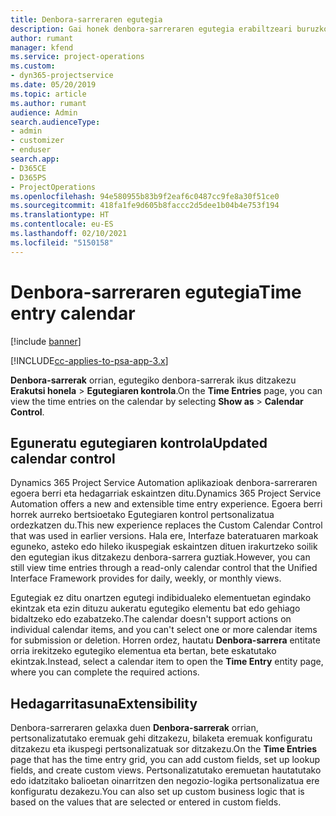 ```yaml
---
title: Denbora-sarreraren egutegia
description: Gai honek denbora-sarreraren egutegia erabiltzeari buruzko informazioa eskaintzen du.
author: rumant
manager: kfend
ms.service: project-operations
ms.custom:
- dyn365-projectservice
ms.date: 05/20/2019
ms.topic: article
ms.author: rumant
audience: Admin
search.audienceType:
- admin
- customizer
- enduser
search.app:
- D365CE
- D365PS
- ProjectOperations
ms.openlocfilehash: 94e580955b83b9f2eaf6c0487cc9fe8a30f51ce0
ms.sourcegitcommit: 418fa1fe9d605b8faccc2d5dee1b04b4e753f194
ms.translationtype: HT
ms.contentlocale: eu-ES
ms.lasthandoff: 02/10/2021
ms.locfileid: "5150158"
---
```

# <a name="time-entry-calendar"></a><span data-ttu-id="d79af-103">Denbora-sarreraren egutegia</span><span class="sxs-lookup"><span data-stu-id="d79af-103">Time entry calendar</span></span>

[!include [banner](../includes/psa-now-project-operations.md)]

[!INCLUDE[cc-applies-to-psa-app-3.x](../includes/cc-applies-to-psa-app-3x.md)]

<span data-ttu-id="d79af-104">**Denbora-sarrerak** orrian, egutegiko denbora-sarrerak ikus ditzakezu **Erakutsi honela** \> **Egutegiaren kontrola**.</span><span class="sxs-lookup"><span data-stu-id="d79af-104">On the **Time Entries** page, you can view the time entries on the calendar by selecting **Show as** \> **Calendar Control**.</span></span>

## <a name="updated-calendar-control"></a><span data-ttu-id="d79af-105">Eguneratu egutegiaren kontrola</span><span class="sxs-lookup"><span data-stu-id="d79af-105">Updated calendar control</span></span>

<span data-ttu-id="d79af-106">Dynamics 365 Project Service Automation aplikazioak denbora-sarreraren egoera berri eta hedagarriak eskaintzen ditu.</span><span class="sxs-lookup"><span data-stu-id="d79af-106">Dynamics 365 Project Service Automation offers a new and extensible time entry experience.</span></span> <span data-ttu-id="d79af-107">Egoera berri horrek aurreko bertsioetako Egutegiaren kontrol pertsonalizatua ordezkatzen du.</span><span class="sxs-lookup"><span data-stu-id="d79af-107">This new experience replaces the Custom Calendar Control that was used in earlier versions.</span></span> <span data-ttu-id="d79af-108">Hala ere, Interfaze bateratuaren markoak eguneko, asteko edo hileko ikuspegiak eskaintzen dituen irakurtzeko soilik den egutegian ikus ditzakezu denbora-sarrera guztiak.</span><span class="sxs-lookup"><span data-stu-id="d79af-108">However, you can still view time entries through a read-only calendar control that the Unified Interface Framework provides for daily, weekly, or monthly views.</span></span>

<span data-ttu-id="d79af-109">Egutegiak ez ditu onartzen egutegi indibidualeko elementuetan egindako ekintzak eta ezin dituzu aukeratu egutegiko elementu bat edo gehiago bidaltzeko edo ezabatzeko.</span><span class="sxs-lookup"><span data-stu-id="d79af-109">The calendar doesn't support actions on individual calendar items, and you can't select one or more calendar items for submission or deletion.</span></span> <span data-ttu-id="d79af-110">Horren ordez, hautatu **Denbora-sarrera** entitate orria irekitzeko egutegiko elementua eta bertan, bete eskatutako ekintzak.</span><span class="sxs-lookup"><span data-stu-id="d79af-110">Instead, select a calendar item to open the **Time Entry** entity page, where you can complete the required actions.</span></span>

## <a name="extensibility"></a><span data-ttu-id="d79af-111">Hedagarritasuna</span><span class="sxs-lookup"><span data-stu-id="d79af-111">Extensibility</span></span>

<span data-ttu-id="d79af-112">Denbora-sarreraren gelaxka duen **Denbora-sarrerak** orrian, pertsonalizatutako eremuak gehi ditzakezu, bilaketa eremuak konfiguratu ditzakezu eta ikuspegi pertsonalizatuak sor ditzakezu.</span><span class="sxs-lookup"><span data-stu-id="d79af-112">On the **Time Entries** page that has the time entry grid, you can add custom fields, set up lookup fields, and create custom views.</span></span> <span data-ttu-id="d79af-113">Pertsonalizatutako eremuetan hautatutako edo idatzitako balioetan oinarritzen den negozio-logika pertsonalizatua ere konfiguratu dezakezu.</span><span class="sxs-lookup"><span data-stu-id="d79af-113">You can also set up custom business logic that is based on the values that are selected or entered in custom fields.</span></span>
